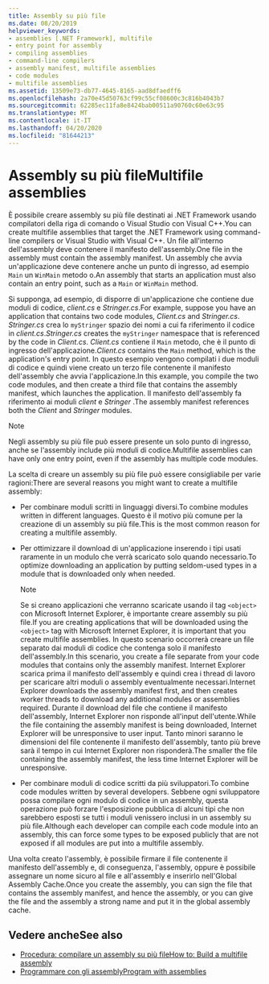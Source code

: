 ```yaml
---
title: Assembly su più file
ms.date: 08/20/2019
helpviewer_keywords:
- assemblies [.NET Framework], multifile
- entry point for assembly
- compiling assemblies
- command-line compilers
- assembly manifest, multifile assemblies
- code modules
- multifile assemblies
ms.assetid: 13509e73-db77-4645-8165-aad8dfaedff6
ms.openlocfilehash: 2a70e45d50763cf99c55cf08600c3c816b4043b7
ms.sourcegitcommit: 62285ec11fa8e8424bab00511a90760c60e63c95
ms.translationtype: MT
ms.contentlocale: it-IT
ms.lasthandoff: 04/20/2020
ms.locfileid: "81644213"
---
```

# <a name="multifile-assemblies"></a><span data-ttu-id="64e52-102">Assembly su più file</span><span class="sxs-lookup"><span data-stu-id="64e52-102">Multifile assemblies</span></span>

<span data-ttu-id="64e52-103">È possibile creare assembly su più file destinati ai .NET Framework usando compilatori della riga di comando o Visual Studio con Visual C++.</span><span class="sxs-lookup"><span data-stu-id="64e52-103">You can create multifile assemblies that target the .NET Framework using command-line compilers or Visual Studio with Visual C++.</span></span> <span data-ttu-id="64e52-104">Un file all'interno dell'assembly deve contenere il manifesto dell'assembly.</span><span class="sxs-lookup"><span data-stu-id="64e52-104">One file in the assembly must contain the assembly manifest.</span></span> <span data-ttu-id="64e52-105">Un assembly che avvia un'applicazione deve contenere anche un punto di ingresso, ad esempio `Main` un `WinMain` metodo o.</span><span class="sxs-lookup"><span data-stu-id="64e52-105">An assembly that starts an application must also contain an entry point, such as a `Main` or `WinMain` method.</span></span>

<span data-ttu-id="64e52-106">Si supponga, ad esempio, di disporre di un'applicazione che contiene due moduli di codice, *client.cs* e *Stringer.cs*.</span><span class="sxs-lookup"><span data-stu-id="64e52-106">For example, suppose you have an application that contains two code modules, *Client.cs* and *Stringer.cs*.</span></span> <span data-ttu-id="64e52-107">*Stringer.cs* crea lo `myStringer` spazio dei nomi a cui fa riferimento il codice in *client.cs*.</span><span class="sxs-lookup"><span data-stu-id="64e52-107">*Stringer.cs* creates the `myStringer` namespace that is referenced by the code in *Client.cs*.</span></span> <span data-ttu-id="64e52-108">*Client.cs* contiene il `Main` metodo, che è il punto di ingresso dell'applicazione.</span><span class="sxs-lookup"><span data-stu-id="64e52-108">*Client.cs* contains the `Main` method, which is the application's entry point.</span></span> <span data-ttu-id="64e52-109">In questo esempio vengono compilati i due moduli di codice e quindi viene creato un terzo file contenente il manifesto dell'assembly che avvia l'applicazione.</span><span class="sxs-lookup"><span data-stu-id="64e52-109">In this example, you compile the two code modules, and then create a third file that contains the assembly manifest, which launches the application.</span></span> <span data-ttu-id="64e52-110">Il manifesto dell'assembly fa riferimento ai moduli *client* e *Stringer* .</span><span class="sxs-lookup"><span data-stu-id="64e52-110">The assembly manifest references both the *Client* and *Stringer* modules.</span></span>

> [!NOTE]
> <span data-ttu-id="64e52-111">Negli assembly su più file può essere presente un solo punto di ingresso, anche se l'assembly include più moduli di codice.</span><span class="sxs-lookup"><span data-stu-id="64e52-111">Multifile assemblies can have only one entry point, even if the assembly has multiple code modules.</span></span>

<span data-ttu-id="64e52-112">La scelta di creare un assembly su più file può essere consigliabile per varie ragioni:</span><span class="sxs-lookup"><span data-stu-id="64e52-112">There are several reasons you might want to create a multifile assembly:</span></span>

- <span data-ttu-id="64e52-113">Per combinare moduli scritti in linguaggi diversi.</span><span class="sxs-lookup"><span data-stu-id="64e52-113">To combine modules written in different languages.</span></span> <span data-ttu-id="64e52-114">Questo è il motivo più comune per la creazione di un assembly su più file.</span><span class="sxs-lookup"><span data-stu-id="64e52-114">This is the most common reason for creating a multifile assembly.</span></span>

- <span data-ttu-id="64e52-115">Per ottimizzare il download di un'applicazione inserendo i tipi usati raramente in un modulo che verrà scaricato solo quando necessario.</span><span class="sxs-lookup"><span data-stu-id="64e52-115">To optimize downloading an application by putting seldom-used types in a module that is downloaded only when needed.</span></span>

    > [!NOTE]
    > <span data-ttu-id="64e52-116">Se si creano applicazioni che verranno scaricate usando il tag `<object>` con Microsoft Internet Explorer, è importante creare assembly su più file.</span><span class="sxs-lookup"><span data-stu-id="64e52-116">If you are creating applications that will be downloaded using the `<object>` tag with Microsoft Internet Explorer, it is important that you create multifile assemblies.</span></span> <span data-ttu-id="64e52-117">In questo scenario occorrerà creare un file separato dai moduli di codice che contenga solo il manifesto dell'assembly.</span><span class="sxs-lookup"><span data-stu-id="64e52-117">In this scenario, you create a file separate from your code modules that contains only the assembly manifest.</span></span> <span data-ttu-id="64e52-118">Internet Explorer scarica prima il manifesto dell'assembly e quindi crea i thread di lavoro per scaricare altri moduli o assembly eventualmente necessari.</span><span class="sxs-lookup"><span data-stu-id="64e52-118">Internet Explorer downloads the assembly manifest first, and then creates worker threads to download any additional modules or assemblies required.</span></span> <span data-ttu-id="64e52-119">Durante il download del file che contiene il manifesto dell'assembly, Internet Explorer non risponde all'input dell'utente.</span><span class="sxs-lookup"><span data-stu-id="64e52-119">While the file containing the assembly manifest is being downloaded, Internet Explorer will be unresponsive to user input.</span></span> <span data-ttu-id="64e52-120">Tanto minori saranno le dimensioni del file contenente il manifesto dell'assembly, tanto più breve sarà il tempo in cui Internet Explorer non risponderà.</span><span class="sxs-lookup"><span data-stu-id="64e52-120">The smaller the file containing the assembly manifest, the less time Internet Explorer will be unresponsive.</span></span>

- <span data-ttu-id="64e52-121">Per combinare moduli di codice scritti da più sviluppatori.</span><span class="sxs-lookup"><span data-stu-id="64e52-121">To combine code modules written by several developers.</span></span> <span data-ttu-id="64e52-122">Sebbene ogni sviluppatore possa compilare ogni modulo di codice in un assembly, questa operazione può forzare l'esposizione pubblica di alcuni tipi che non sarebbero esposti se tutti i moduli venissero inclusi in un assembly su più file.</span><span class="sxs-lookup"><span data-stu-id="64e52-122">Although each developer can compile each code module into an assembly, this can force some types to be exposed publicly that are not exposed if all modules are put into a multifile assembly.</span></span>

<span data-ttu-id="64e52-123">Una volta creato l'assembly, è possibile firmare il file contenente il manifesto dell'assembly e, di conseguenza, l'assembly, oppure è possibile assegnare un nome sicuro al file e all'assembly e inserirlo nell'Global Assembly Cache.</span><span class="sxs-lookup"><span data-stu-id="64e52-123">Once you create the assembly, you can sign the file that contains the assembly manifest, and hence the assembly, or you can give the file and the assembly a strong name and put it in the global assembly cache.</span></span>

## <a name="see-also"></a><span data-ttu-id="64e52-124">Vedere anche</span><span class="sxs-lookup"><span data-stu-id="64e52-124">See also</span></span>

- [<span data-ttu-id="64e52-125">Procedura: compilare un assembly su più file</span><span class="sxs-lookup"><span data-stu-id="64e52-125">How to: Build a multifile assembly</span></span>](build-multifile-assembly.md)
- [<span data-ttu-id="64e52-126">Programmare con gli assembly</span><span class="sxs-lookup"><span data-stu-id="64e52-126">Program with assemblies</span></span>](../../standard/assembly/index.md)
